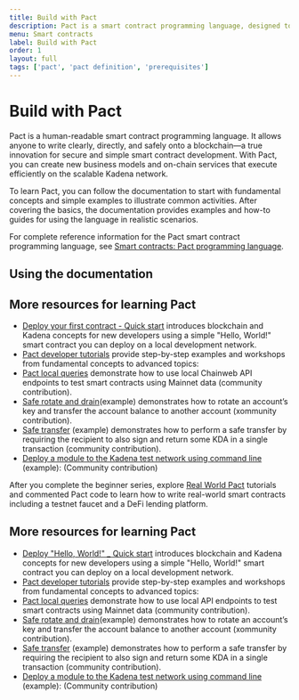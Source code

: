 ```yaml
---
title: Build with Pact
description: Pact is a smart contract programming language, designed to enable correct, transactional execution on a high-performance blockchain.
menu: Smart contracts
label: Build with Pact
order: 1
layout: full
tags: ['pact', 'pact definition', 'prerequisites']
---
```


# Build with Pact

Pact is a human-readable smart contract programming language. 
It allows anyone to write clearly, directly, and safely onto a blockchain—a true innovation for secure and simple smart contract development. 
With Pact, you can create new business models and on-chain services that execute efficiently on the scalable Kadena network.

To learn Pact, you can follow the documentation to start with fundamental concepts and simple examples to illustrate common activities.
After covering the basics, the documentation provides examples and how-to guides for using the language in realistic scenarios.

For complete reference information for the Pact smart contract programming language, see [Smart contracts: Pact programming language](/reference/pact-ref).

## Using the documentation





## More resources for learning Pact

- [Deploy your first contract - Quick start](/build/quickstart) introduces blockchain and Kadena concepts for new developers using a simple "Hello, World!" smart contract you can deploy on a local development network.
- [Pact developer tutorials](/tutorials) provide step-by-step examples and workshops from fundamental concepts to advanced topics:
- [Pact local queries](/build/guides/pact-local-api-queries) demonstrate how to use local Chainweb API endpoints to test smart contracts using Mainnet data (community contribution).
- [Safe rotate and drain](/build/guides/safe-rotate-and-drain)(example) demonstrates how to rotate an account’s key and transfer the account balance to another account (xommunity contribution).
- [Safe transfer](/build/guides/safe-transfer) (example) demonstrates how to perform a safe transfer by requiring the recipient to also sign and return some KDA in a single transaction (community contribution).
- [Deploy a module to the Kadena test network using command line](https://gist.github.com/LindaOrtega/1c219f887d9782c6745dbd827bdbfb4d) (example): (Community contribution)

After you complete the beginner series, explore [Real World Pact](https://github.com/thomashoneyman/real-world-pact) tutorials and commented Pact code to learn how to write real-world smart contracts including a testnet faucet and a DeFi lending platform.

## More resources for learning Pact

- [Deploy "Hello, World!" _ Quick start](/build/quickstart) introduces blockchain and Kadena concepts for new developers using a simple "Hello, World!" smart contract you can deploy on a local development network.
- [Pact developer tutorials](/tutorials) provide step-by-step examples and workshops from fundamental concepts to advanced topics:
- [Pact local queries](/build/guides/pact-local-api-queries) demonstrate how to use local API endpoints to test smart contracts using Mainnet data (community contribution).
- [Safe rotate and drain](/build/guides/safe-rotate-and-drain)(example) demonstrates how to rotate an account’s key and transfer the account balance to another account (xommunity contribution).
- [Safe transfer](/build/guides/safe-transfer) (example) demonstrates how to perform a safe transfer by requiring the recipient to also sign and return some KDA in a single transaction (community contribution).
- [Deploy a module to the Kadena test network using command line](https://gist.github.com/LindaOrtega/1c219f887d9782c6745dbd827bdbfb4d) (example): (Community contribution)
